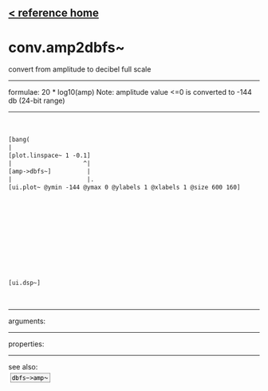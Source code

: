 [< reference home](index.html)
---

# conv.amp2dbfs~


convert from amplitude to decibel full scale

---

formulae: 20 * log10(amp)
Note: amplitude value &lt;=0 is converted to -144 db (24-bit range)
<br>


---


```


[bang(
|
[plot.linspace~ 1 -0.1]
|                    ^|
[amp->dbfs~]          |
|                     |.
[ui.plot~ @ymin -144 @ymax 0 @ylabels 1 @xlabels 1 @size 600 160]











[ui.dsp~]

            
```

---
arguments:


---
properties:


---
see also:<br>
[![dbfs-&gt;amp~](img/object_dbfs-&gt;amp~.png)](dbfs->amp~.html)

